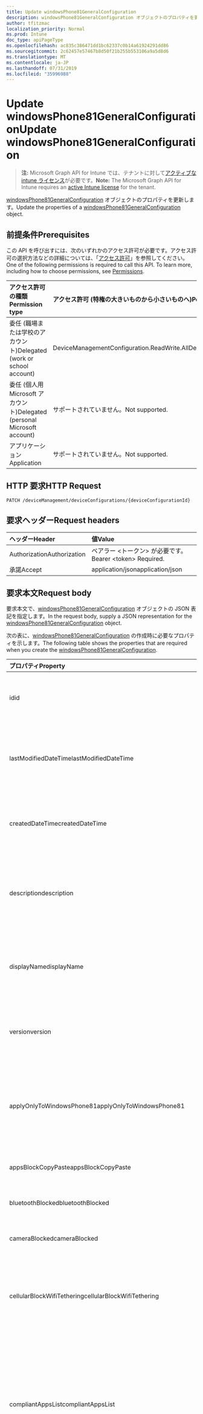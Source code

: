 ```yaml
---
title: Update windowsPhone81GeneralConfiguration
description: windowsPhone81GeneralConfiguration オブジェクトのプロパティを更新します。
author: tfitzmac
localization_priority: Normal
ms.prod: Intune
doc_type: apiPageType
ms.openlocfilehash: ac835c386471dd1bc62337c0b14a61924291dd86
ms.sourcegitcommit: 2c62457e57467b8d50f21b255b553106a9a5d8d6
ms.translationtype: MT
ms.contentlocale: ja-JP
ms.lasthandoff: 07/31/2019
ms.locfileid: "35996988"
---
```

# <a name="update-windowsphone81generalconfiguration"></a><span data-ttu-id="8fa55-103">Update windowsPhone81GeneralConfiguration</span><span class="sxs-lookup"><span data-stu-id="8fa55-103">Update windowsPhone81GeneralConfiguration</span></span>

> <span data-ttu-id="8fa55-104">**注:** Microsoft Graph API for Intune では、テナントに対して[アクティブな intune ライセンス](https://go.microsoft.com/fwlink/?linkid=839381)が必要です。</span><span class="sxs-lookup"><span data-stu-id="8fa55-104">**Note:** The Microsoft Graph API for Intune requires an [active Intune license](https://go.microsoft.com/fwlink/?linkid=839381) for the tenant.</span></span>

<span data-ttu-id="8fa55-105">[windowsPhone81GeneralConfiguration](../resources/intune-deviceconfig-windowsphone81generalconfiguration.md) オブジェクトのプロパティを更新します。</span><span class="sxs-lookup"><span data-stu-id="8fa55-105">Update the properties of a [windowsPhone81GeneralConfiguration](../resources/intune-deviceconfig-windowsphone81generalconfiguration.md) object.</span></span>

## <a name="prerequisites"></a><span data-ttu-id="8fa55-106">前提条件</span><span class="sxs-lookup"><span data-stu-id="8fa55-106">Prerequisites</span></span>
<span data-ttu-id="8fa55-p101">この API を呼び出すには、次のいずれかのアクセス許可が必要です。アクセス許可の選択方法などの詳細については、「[アクセス許可](/graph/permissions-reference)」を参照してください。</span><span class="sxs-lookup"><span data-stu-id="8fa55-p101">One of the following permissions is required to call this API. To learn more, including how to choose permissions, see [Permissions](/graph/permissions-reference).</span></span>

|<span data-ttu-id="8fa55-109">アクセス許可の種類</span><span class="sxs-lookup"><span data-stu-id="8fa55-109">Permission type</span></span>|<span data-ttu-id="8fa55-110">アクセス許可 (特権の大きいものから小さいものへ)</span><span class="sxs-lookup"><span data-stu-id="8fa55-110">Permissions (from most to least privileged)</span></span>|
|:---|:---|
|<span data-ttu-id="8fa55-111">委任 (職場または学校のアカウント)</span><span class="sxs-lookup"><span data-stu-id="8fa55-111">Delegated (work or school account)</span></span>|<span data-ttu-id="8fa55-112">DeviceManagementConfiguration.ReadWrite.All</span><span class="sxs-lookup"><span data-stu-id="8fa55-112">DeviceManagementConfiguration.ReadWrite.All</span></span>|
|<span data-ttu-id="8fa55-113">委任 (個人用 Microsoft アカウント)</span><span class="sxs-lookup"><span data-stu-id="8fa55-113">Delegated (personal Microsoft account)</span></span>|<span data-ttu-id="8fa55-114">サポートされていません。</span><span class="sxs-lookup"><span data-stu-id="8fa55-114">Not supported.</span></span>|
|<span data-ttu-id="8fa55-115">アプリケーション</span><span class="sxs-lookup"><span data-stu-id="8fa55-115">Application</span></span>|<span data-ttu-id="8fa55-116">サポートされていません。</span><span class="sxs-lookup"><span data-stu-id="8fa55-116">Not supported.</span></span>|

## <a name="http-request"></a><span data-ttu-id="8fa55-117">HTTP 要求</span><span class="sxs-lookup"><span data-stu-id="8fa55-117">HTTP Request</span></span>
<!-- {
  "blockType": "ignored"
}
-->
``` http
PATCH /deviceManagement/deviceConfigurations/{deviceConfigurationId}
```

## <a name="request-headers"></a><span data-ttu-id="8fa55-118">要求ヘッダー</span><span class="sxs-lookup"><span data-stu-id="8fa55-118">Request headers</span></span>
|<span data-ttu-id="8fa55-119">ヘッダー</span><span class="sxs-lookup"><span data-stu-id="8fa55-119">Header</span></span>|<span data-ttu-id="8fa55-120">値</span><span class="sxs-lookup"><span data-stu-id="8fa55-120">Value</span></span>|
|:---|:---|
|<span data-ttu-id="8fa55-121">Authorization</span><span class="sxs-lookup"><span data-stu-id="8fa55-121">Authorization</span></span>|<span data-ttu-id="8fa55-122">ベアラー &lt;トークン&gt; が必要です。</span><span class="sxs-lookup"><span data-stu-id="8fa55-122">Bearer &lt;token&gt; Required.</span></span>|
|<span data-ttu-id="8fa55-123">承諾</span><span class="sxs-lookup"><span data-stu-id="8fa55-123">Accept</span></span>|<span data-ttu-id="8fa55-124">application/json</span><span class="sxs-lookup"><span data-stu-id="8fa55-124">application/json</span></span>|

## <a name="request-body"></a><span data-ttu-id="8fa55-125">要求本文</span><span class="sxs-lookup"><span data-stu-id="8fa55-125">Request body</span></span>
<span data-ttu-id="8fa55-126">要求本文で、[windowsPhone81GeneralConfiguration](../resources/intune-deviceconfig-windowsphone81generalconfiguration.md) オブジェクトの JSON 表記を指定します。</span><span class="sxs-lookup"><span data-stu-id="8fa55-126">In the request body, supply a JSON representation for the [windowsPhone81GeneralConfiguration](../resources/intune-deviceconfig-windowsphone81generalconfiguration.md) object.</span></span>

<span data-ttu-id="8fa55-127">次の表に、[windowsPhone81GeneralConfiguration](../resources/intune-deviceconfig-windowsphone81generalconfiguration.md) の作成時に必要なプロパティを示します。</span><span class="sxs-lookup"><span data-stu-id="8fa55-127">The following table shows the properties that are required when you create the [windowsPhone81GeneralConfiguration](../resources/intune-deviceconfig-windowsphone81generalconfiguration.md).</span></span>

|<span data-ttu-id="8fa55-128">プロパティ</span><span class="sxs-lookup"><span data-stu-id="8fa55-128">Property</span></span>|<span data-ttu-id="8fa55-129">型</span><span class="sxs-lookup"><span data-stu-id="8fa55-129">Type</span></span>|<span data-ttu-id="8fa55-130">説明</span><span class="sxs-lookup"><span data-stu-id="8fa55-130">Description</span></span>|
|:---|:---|:---|
|<span data-ttu-id="8fa55-131">id</span><span class="sxs-lookup"><span data-stu-id="8fa55-131">id</span></span>|<span data-ttu-id="8fa55-132">文字列</span><span class="sxs-lookup"><span data-stu-id="8fa55-132">String</span></span>|<span data-ttu-id="8fa55-133">エンティティのキー。</span><span class="sxs-lookup"><span data-stu-id="8fa55-133">Key of the entity.</span></span> <span data-ttu-id="8fa55-134">[deviceConfiguration](../resources/intune-deviceconfig-deviceconfiguration.md) から継承します</span><span class="sxs-lookup"><span data-stu-id="8fa55-134">Inherited from [deviceConfiguration](../resources/intune-deviceconfig-deviceconfiguration.md)</span></span>|
|<span data-ttu-id="8fa55-135">lastModifiedDateTime</span><span class="sxs-lookup"><span data-stu-id="8fa55-135">lastModifiedDateTime</span></span>|<span data-ttu-id="8fa55-136">DateTimeOffset</span><span class="sxs-lookup"><span data-stu-id="8fa55-136">DateTimeOffset</span></span>|<span data-ttu-id="8fa55-137">オブジェクトの最終更新の DateTime。</span><span class="sxs-lookup"><span data-stu-id="8fa55-137">DateTime the object was last modified.</span></span> <span data-ttu-id="8fa55-138">[deviceConfiguration](../resources/intune-deviceconfig-deviceconfiguration.md) から継承します</span><span class="sxs-lookup"><span data-stu-id="8fa55-138">Inherited from [deviceConfiguration](../resources/intune-deviceconfig-deviceconfiguration.md)</span></span>|
|<span data-ttu-id="8fa55-139">createdDateTime</span><span class="sxs-lookup"><span data-stu-id="8fa55-139">createdDateTime</span></span>|<span data-ttu-id="8fa55-140">DateTimeOffset</span><span class="sxs-lookup"><span data-stu-id="8fa55-140">DateTimeOffset</span></span>|<span data-ttu-id="8fa55-141">オブジェクトが作成された DateTime。</span><span class="sxs-lookup"><span data-stu-id="8fa55-141">DateTime the object was created.</span></span> <span data-ttu-id="8fa55-142">[deviceConfiguration](../resources/intune-deviceconfig-deviceconfiguration.md) から継承します</span><span class="sxs-lookup"><span data-stu-id="8fa55-142">Inherited from [deviceConfiguration](../resources/intune-deviceconfig-deviceconfiguration.md)</span></span>|
|<span data-ttu-id="8fa55-143">description</span><span class="sxs-lookup"><span data-stu-id="8fa55-143">description</span></span>|<span data-ttu-id="8fa55-144">String</span><span class="sxs-lookup"><span data-stu-id="8fa55-144">String</span></span>|<span data-ttu-id="8fa55-145">管理者が指定した、デバイス構成についての説明。</span><span class="sxs-lookup"><span data-stu-id="8fa55-145">Admin provided description of the Device Configuration.</span></span> <span data-ttu-id="8fa55-146">[deviceConfiguration](../resources/intune-deviceconfig-deviceconfiguration.md) から継承します</span><span class="sxs-lookup"><span data-stu-id="8fa55-146">Inherited from [deviceConfiguration](../resources/intune-deviceconfig-deviceconfiguration.md)</span></span>|
|<span data-ttu-id="8fa55-147">displayName</span><span class="sxs-lookup"><span data-stu-id="8fa55-147">displayName</span></span>|<span data-ttu-id="8fa55-148">String</span><span class="sxs-lookup"><span data-stu-id="8fa55-148">String</span></span>|<span data-ttu-id="8fa55-149">管理者が指定した、デバイス構成の名前。</span><span class="sxs-lookup"><span data-stu-id="8fa55-149">Admin provided name of the device configuration.</span></span> <span data-ttu-id="8fa55-150">[deviceConfiguration](../resources/intune-deviceconfig-deviceconfiguration.md) から継承します</span><span class="sxs-lookup"><span data-stu-id="8fa55-150">Inherited from [deviceConfiguration](../resources/intune-deviceconfig-deviceconfiguration.md)</span></span>|
|<span data-ttu-id="8fa55-151">version</span><span class="sxs-lookup"><span data-stu-id="8fa55-151">version</span></span>|<span data-ttu-id="8fa55-152">Int32</span><span class="sxs-lookup"><span data-stu-id="8fa55-152">Int32</span></span>|<span data-ttu-id="8fa55-153">デバイス構成のバージョン。</span><span class="sxs-lookup"><span data-stu-id="8fa55-153">Version of the device configuration.</span></span> <span data-ttu-id="8fa55-154">[deviceConfiguration](../resources/intune-deviceconfig-deviceconfiguration.md) から継承します</span><span class="sxs-lookup"><span data-stu-id="8fa55-154">Inherited from [deviceConfiguration](../resources/intune-deviceconfig-deviceconfiguration.md)</span></span>|
|<span data-ttu-id="8fa55-155">applyOnlyToWindowsPhone81</span><span class="sxs-lookup"><span data-stu-id="8fa55-155">applyOnlyToWindowsPhone81</span></span>|<span data-ttu-id="8fa55-156">Boolean</span><span class="sxs-lookup"><span data-stu-id="8fa55-156">Boolean</span></span>|<span data-ttu-id="8fa55-157">このポリシーを Windows Phone 8.1 にのみ適用するかどうかを示す値。</span><span class="sxs-lookup"><span data-stu-id="8fa55-157">Value indicating whether this policy only applies to Windows Phone 8.1.</span></span> <span data-ttu-id="8fa55-158">このプロパティは読み取り専用です。</span><span class="sxs-lookup"><span data-stu-id="8fa55-158">This property is read-only.</span></span>|
|<span data-ttu-id="8fa55-159">appsBlockCopyPaste</span><span class="sxs-lookup"><span data-stu-id="8fa55-159">appsBlockCopyPaste</span></span>|<span data-ttu-id="8fa55-160">Boolean</span><span class="sxs-lookup"><span data-stu-id="8fa55-160">Boolean</span></span>|<span data-ttu-id="8fa55-161">コピー/貼り付けを禁止するかどうかを示します。</span><span class="sxs-lookup"><span data-stu-id="8fa55-161">Indicates whether or not to block copy paste.</span></span>|
|<span data-ttu-id="8fa55-162">bluetoothBlocked</span><span class="sxs-lookup"><span data-stu-id="8fa55-162">bluetoothBlocked</span></span>|<span data-ttu-id="8fa55-163">Boolean</span><span class="sxs-lookup"><span data-stu-id="8fa55-163">Boolean</span></span>|<span data-ttu-id="8fa55-164">Bluetooth をブロックするかどうかを示します。</span><span class="sxs-lookup"><span data-stu-id="8fa55-164">Indicates whether or not to block bluetooth.</span></span>|
|<span data-ttu-id="8fa55-165">cameraBlocked</span><span class="sxs-lookup"><span data-stu-id="8fa55-165">cameraBlocked</span></span>|<span data-ttu-id="8fa55-166">Boolean</span><span class="sxs-lookup"><span data-stu-id="8fa55-166">Boolean</span></span>|<span data-ttu-id="8fa55-167">カメラをブロックするかどうかを示します。</span><span class="sxs-lookup"><span data-stu-id="8fa55-167">Indicates whether or not to block camera.</span></span>|
|<span data-ttu-id="8fa55-168">cellularBlockWifiTethering</span><span class="sxs-lookup"><span data-stu-id="8fa55-168">cellularBlockWifiTethering</span></span>|<span data-ttu-id="8fa55-169">Boolean</span><span class="sxs-lookup"><span data-stu-id="8fa55-169">Boolean</span></span>|<span data-ttu-id="8fa55-170">Wi-Fi テザリングをブロックするかどうかを示します。</span><span class="sxs-lookup"><span data-stu-id="8fa55-170">Indicates whether or not to block Wi-Fi tethering.</span></span> <span data-ttu-id="8fa55-171">Wi-Fi がブロックされていれば、この値は関係ありません。</span><span class="sxs-lookup"><span data-stu-id="8fa55-171">Has no impact if Wi-Fi is blocked.</span></span>|
|<span data-ttu-id="8fa55-172">compliantAppsList</span><span class="sxs-lookup"><span data-stu-id="8fa55-172">compliantAppsList</span></span>|<span data-ttu-id="8fa55-173">[appListItem](../resources/intune-deviceconfig-applistitem.md) コレクション</span><span class="sxs-lookup"><span data-stu-id="8fa55-173">[appListItem](../resources/intune-deviceconfig-applistitem.md) collection</span></span>|<span data-ttu-id="8fa55-174">コンプライアンス内のアプリのリスト (CompliantAppListType によって制御される、許可リストまたは禁止リスト)。</span><span class="sxs-lookup"><span data-stu-id="8fa55-174">List of apps in the compliance (either allow list or block list, controlled by CompliantAppListType).</span></span> <span data-ttu-id="8fa55-175">このコレクションには、最大で 10000 個の要素を含めることができます。</span><span class="sxs-lookup"><span data-stu-id="8fa55-175">This collection can contain a maximum of 10000 elements.</span></span>|
|<span data-ttu-id="8fa55-176">compliantAppListType</span><span class="sxs-lookup"><span data-stu-id="8fa55-176">compliantAppListType</span></span>|[<span data-ttu-id="8fa55-177">アプライアンスの種類</span><span class="sxs-lookup"><span data-stu-id="8fa55-177">appListType</span></span>](../resources/intune-deviceconfig-applisttype.md)|<span data-ttu-id="8fa55-178">AppComplianceList 内にあるリスト。</span><span class="sxs-lookup"><span data-stu-id="8fa55-178">List that is in the AppComplianceList.</span></span> <span data-ttu-id="8fa55-179">可能な値は、`none`、`appsInListCompliant`、`appsNotInListCompliant` です。</span><span class="sxs-lookup"><span data-stu-id="8fa55-179">Possible values are: `none`, `appsInListCompliant`, `appsNotInListCompliant`.</span></span>|
|<span data-ttu-id="8fa55-180">diagnosticDataBlockSubmission</span><span class="sxs-lookup"><span data-stu-id="8fa55-180">diagnosticDataBlockSubmission</span></span>|<span data-ttu-id="8fa55-181">Boolean</span><span class="sxs-lookup"><span data-stu-id="8fa55-181">Boolean</span></span>|<span data-ttu-id="8fa55-182">診断データの送信をブロックするかどうかを示します。</span><span class="sxs-lookup"><span data-stu-id="8fa55-182">Indicates whether or not to block diagnostic data submission.</span></span>|
|<span data-ttu-id="8fa55-183">emailBlockAddingAccounts</span><span class="sxs-lookup"><span data-stu-id="8fa55-183">emailBlockAddingAccounts</span></span>|<span data-ttu-id="8fa55-184">Boolean</span><span class="sxs-lookup"><span data-stu-id="8fa55-184">Boolean</span></span>|<span data-ttu-id="8fa55-185">カスタム電子メール アカウントをブロックするかどうかを示します。</span><span class="sxs-lookup"><span data-stu-id="8fa55-185">Indicates whether or not to block custom email accounts.</span></span>|
|<span data-ttu-id="8fa55-186">locationServicesBlocked</span><span class="sxs-lookup"><span data-stu-id="8fa55-186">locationServicesBlocked</span></span>|<span data-ttu-id="8fa55-187">Boolean</span><span class="sxs-lookup"><span data-stu-id="8fa55-187">Boolean</span></span>|<span data-ttu-id="8fa55-188">位置情報サービスをブロックするかどうかを示します。</span><span class="sxs-lookup"><span data-stu-id="8fa55-188">Indicates whether or not to block location services.</span></span>|
|<span data-ttu-id="8fa55-189">microsoftAccountBlocked</span><span class="sxs-lookup"><span data-stu-id="8fa55-189">microsoftAccountBlocked</span></span>|<span data-ttu-id="8fa55-190">Boolean</span><span class="sxs-lookup"><span data-stu-id="8fa55-190">Boolean</span></span>|<span data-ttu-id="8fa55-191">Microsoft アカウントの使用を禁止するかどうかを示します。</span><span class="sxs-lookup"><span data-stu-id="8fa55-191">Indicates whether or not to block using a Microsoft Account.</span></span>|
|<span data-ttu-id="8fa55-192">nfcBlocked</span><span class="sxs-lookup"><span data-stu-id="8fa55-192">nfcBlocked</span></span>|<span data-ttu-id="8fa55-193">Boolean</span><span class="sxs-lookup"><span data-stu-id="8fa55-193">Boolean</span></span>|<span data-ttu-id="8fa55-194">近距離無線通信をブロックするかどうかを示します。</span><span class="sxs-lookup"><span data-stu-id="8fa55-194">Indicates whether or not to block Near-Field Communication.</span></span>|
|<span data-ttu-id="8fa55-195">passwordBlockSimple</span><span class="sxs-lookup"><span data-stu-id="8fa55-195">passwordBlockSimple</span></span>|<span data-ttu-id="8fa55-196">Boolean</span><span class="sxs-lookup"><span data-stu-id="8fa55-196">Boolean</span></span>|<span data-ttu-id="8fa55-197">カレンダーの同期を禁止するかどうかを示します。</span><span class="sxs-lookup"><span data-stu-id="8fa55-197">Indicates whether or not to block syncing the calendar.</span></span>|
|<span data-ttu-id="8fa55-198">passwordExpirationDays</span><span class="sxs-lookup"><span data-stu-id="8fa55-198">passwordExpirationDays</span></span>|<span data-ttu-id="8fa55-199">Int32</span><span class="sxs-lookup"><span data-stu-id="8fa55-199">Int32</span></span>|<span data-ttu-id="8fa55-200">パスワードの有効期限が切れるまでの日数。</span><span class="sxs-lookup"><span data-stu-id="8fa55-200">Number of days before the password expires.</span></span>|
|<span data-ttu-id="8fa55-201">passwordMinimumLength</span><span class="sxs-lookup"><span data-stu-id="8fa55-201">passwordMinimumLength</span></span>|<span data-ttu-id="8fa55-202">Int32</span><span class="sxs-lookup"><span data-stu-id="8fa55-202">Int32</span></span>|<span data-ttu-id="8fa55-203">パスワードの最小の長さ。</span><span class="sxs-lookup"><span data-stu-id="8fa55-203">Minimum length of passwords.</span></span>|
|<span data-ttu-id="8fa55-204">passwordMinutesOfInactivityBeforeScreenTimeout</span><span class="sxs-lookup"><span data-stu-id="8fa55-204">passwordMinutesOfInactivityBeforeScreenTimeout</span></span>|<span data-ttu-id="8fa55-205">Int32</span><span class="sxs-lookup"><span data-stu-id="8fa55-205">Int32</span></span>|<span data-ttu-id="8fa55-206">画面がタイムアウトになるまでの非アクティブ時間 (分)。</span><span class="sxs-lookup"><span data-stu-id="8fa55-206">Minutes of inactivity before screen timeout.</span></span>|
|<span data-ttu-id="8fa55-207">passwordMinimumCharacterSetCount</span><span class="sxs-lookup"><span data-stu-id="8fa55-207">passwordMinimumCharacterSetCount</span></span>|<span data-ttu-id="8fa55-208">Int32</span><span class="sxs-lookup"><span data-stu-id="8fa55-208">Int32</span></span>|<span data-ttu-id="8fa55-209">パスワードが含まなければならない文字セットの数。</span><span class="sxs-lookup"><span data-stu-id="8fa55-209">Number of character sets a password must contain.</span></span>|
|<span data-ttu-id="8fa55-210">passwordPreviousPasswordBlockCount</span><span class="sxs-lookup"><span data-stu-id="8fa55-210">passwordPreviousPasswordBlockCount</span></span>|<span data-ttu-id="8fa55-211">Int32</span><span class="sxs-lookup"><span data-stu-id="8fa55-211">Int32</span></span>|<span data-ttu-id="8fa55-212">ブロックする、以前のパスワードの数。</span><span class="sxs-lookup"><span data-stu-id="8fa55-212">Number of previous passwords to block.</span></span> <span data-ttu-id="8fa55-213">有効な値は 0 から 24 までです</span><span class="sxs-lookup"><span data-stu-id="8fa55-213">Valid values 0 to 24</span></span>|
|<span data-ttu-id="8fa55-214">passwordSignInFailureCountBeforeFactoryReset</span><span class="sxs-lookup"><span data-stu-id="8fa55-214">passwordSignInFailureCountBeforeFactoryReset</span></span>|<span data-ttu-id="8fa55-215">Int32</span><span class="sxs-lookup"><span data-stu-id="8fa55-215">Int32</span></span>|<span data-ttu-id="8fa55-216">出荷時の設定にリセットされるまでの、失敗が許可されるサインインの回数。</span><span class="sxs-lookup"><span data-stu-id="8fa55-216">Number of sign in failures allowed before factory reset.</span></span>|
|<span data-ttu-id="8fa55-217">passwordRequiredType</span><span class="sxs-lookup"><span data-stu-id="8fa55-217">passwordRequiredType</span></span>|[<span data-ttu-id="8fa55-218">requiredPasswordType</span><span class="sxs-lookup"><span data-stu-id="8fa55-218">requiredPasswordType</span></span>](../resources/intune-deviceconfig-requiredpasswordtype.md)|<span data-ttu-id="8fa55-219">必要なパスワードの種類。</span><span class="sxs-lookup"><span data-stu-id="8fa55-219">Password type that is required.</span></span> <span data-ttu-id="8fa55-220">可能な値は、`deviceDefault`、`alphanumeric`、`numeric` です。</span><span class="sxs-lookup"><span data-stu-id="8fa55-220">Possible values are: `deviceDefault`, `alphanumeric`, `numeric`.</span></span>|
|<span data-ttu-id="8fa55-221">passwordRequired</span><span class="sxs-lookup"><span data-stu-id="8fa55-221">passwordRequired</span></span>|<span data-ttu-id="8fa55-222">Boolean</span><span class="sxs-lookup"><span data-stu-id="8fa55-222">Boolean</span></span>|<span data-ttu-id="8fa55-223">パスワードを要求するかどうかを指定します。</span><span class="sxs-lookup"><span data-stu-id="8fa55-223">Indicates whether or not to require a password.</span></span>|
|<span data-ttu-id="8fa55-224">screenCaptureBlocked</span><span class="sxs-lookup"><span data-stu-id="8fa55-224">screenCaptureBlocked</span></span>|<span data-ttu-id="8fa55-225">Boolean</span><span class="sxs-lookup"><span data-stu-id="8fa55-225">Boolean</span></span>|<span data-ttu-id="8fa55-226">スクリーンショットを禁止するかどうかを示します。</span><span class="sxs-lookup"><span data-stu-id="8fa55-226">Indicates whether or not to block screenshots.</span></span>|
|<span data-ttu-id="8fa55-227">storageBlockRemovableStorage</span><span class="sxs-lookup"><span data-stu-id="8fa55-227">storageBlockRemovableStorage</span></span>|<span data-ttu-id="8fa55-228">Boolean</span><span class="sxs-lookup"><span data-stu-id="8fa55-228">Boolean</span></span>|<span data-ttu-id="8fa55-229">リムーバブル記憶域をブロックするかどうかを示します。</span><span class="sxs-lookup"><span data-stu-id="8fa55-229">Indicates whether or not to block removable storage.</span></span>|
|<span data-ttu-id="8fa55-230">storageRequireEncryption</span><span class="sxs-lookup"><span data-stu-id="8fa55-230">storageRequireEncryption</span></span>|<span data-ttu-id="8fa55-231">Boolean</span><span class="sxs-lookup"><span data-stu-id="8fa55-231">Boolean</span></span>|<span data-ttu-id="8fa55-232">暗号化が必要かどうかを示します。</span><span class="sxs-lookup"><span data-stu-id="8fa55-232">Indicates whether or not to require encryption.</span></span>|
|<span data-ttu-id="8fa55-233">webBrowserBlocked</span><span class="sxs-lookup"><span data-stu-id="8fa55-233">webBrowserBlocked</span></span>|<span data-ttu-id="8fa55-234">Boolean</span><span class="sxs-lookup"><span data-stu-id="8fa55-234">Boolean</span></span>|<span data-ttu-id="8fa55-235">Web ブラウザーをブロックするかどうかを示します。</span><span class="sxs-lookup"><span data-stu-id="8fa55-235">Indicates whether or not to block the web browser.</span></span>|
|<span data-ttu-id="8fa55-236">wifiBlocked</span><span class="sxs-lookup"><span data-stu-id="8fa55-236">wifiBlocked</span></span>|<span data-ttu-id="8fa55-237">Boolean</span><span class="sxs-lookup"><span data-stu-id="8fa55-237">Boolean</span></span>|<span data-ttu-id="8fa55-238">Wi-Fi をブロックするかどうかを示します。</span><span class="sxs-lookup"><span data-stu-id="8fa55-238">Indicates whether or not to block Wi-Fi.</span></span>|
|<span data-ttu-id="8fa55-239">wifiBlockAutomaticConnectHotspots</span><span class="sxs-lookup"><span data-stu-id="8fa55-239">wifiBlockAutomaticConnectHotspots</span></span>|<span data-ttu-id="8fa55-240">Boolean</span><span class="sxs-lookup"><span data-stu-id="8fa55-240">Boolean</span></span>|<span data-ttu-id="8fa55-241">Wi-Fi ホットスポットへの自動接続をブロックするかどうかを示します。</span><span class="sxs-lookup"><span data-stu-id="8fa55-241">Indicates whether or not to block automatically connecting to Wi-Fi hotspots.</span></span> <span data-ttu-id="8fa55-242">Wi-Fi がブロックされていれば、この値は関係ありません。</span><span class="sxs-lookup"><span data-stu-id="8fa55-242">Has no impact if Wi-Fi is blocked.</span></span>|
|<span data-ttu-id="8fa55-243">wifiBlockHotspotReporting</span><span class="sxs-lookup"><span data-stu-id="8fa55-243">wifiBlockHotspotReporting</span></span>|<span data-ttu-id="8fa55-244">Boolean</span><span class="sxs-lookup"><span data-stu-id="8fa55-244">Boolean</span></span>|<span data-ttu-id="8fa55-245">Wi-Fi ホットスポット レポートをブロックするかどうかを示します。</span><span class="sxs-lookup"><span data-stu-id="8fa55-245">Indicates whether or not to block Wi-Fi hotspot reporting.</span></span> <span data-ttu-id="8fa55-246">Wi-Fi がブロックされていれば、この値は関係ありません。</span><span class="sxs-lookup"><span data-stu-id="8fa55-246">Has no impact if Wi-Fi is blocked.</span></span>|
|<span data-ttu-id="8fa55-247">windowsStoreBlocked</span><span class="sxs-lookup"><span data-stu-id="8fa55-247">windowsStoreBlocked</span></span>|<span data-ttu-id="8fa55-248">Boolean</span><span class="sxs-lookup"><span data-stu-id="8fa55-248">Boolean</span></span>|<span data-ttu-id="8fa55-249">Windows ストアをブロックするかどうかを示します。</span><span class="sxs-lookup"><span data-stu-id="8fa55-249">Indicates whether or not to block the Windows Store.</span></span>|



## <a name="response"></a><span data-ttu-id="8fa55-250">応答</span><span class="sxs-lookup"><span data-stu-id="8fa55-250">Response</span></span>
<span data-ttu-id="8fa55-251">成功した場合、このメソッドは `200 OK` 応答コードと、応答本文で更新された [windowsPhone81GeneralConfiguration](../resources/intune-deviceconfig-windowsphone81generalconfiguration.md) オブジェクトを返します。</span><span class="sxs-lookup"><span data-stu-id="8fa55-251">If successful, this method returns a `200 OK` response code and an updated [windowsPhone81GeneralConfiguration](../resources/intune-deviceconfig-windowsphone81generalconfiguration.md) object in the response body.</span></span>

## <a name="example"></a><span data-ttu-id="8fa55-252">例</span><span class="sxs-lookup"><span data-stu-id="8fa55-252">Example</span></span>

### <a name="request"></a><span data-ttu-id="8fa55-253">要求</span><span class="sxs-lookup"><span data-stu-id="8fa55-253">Request</span></span>
<span data-ttu-id="8fa55-254">以下は、要求の例です。</span><span class="sxs-lookup"><span data-stu-id="8fa55-254">Here is an example of the request.</span></span>
``` http
PATCH https://graph.microsoft.com/v1.0/deviceManagement/deviceConfigurations/{deviceConfigurationId}
Content-type: application/json
Content-length: 1461

{
  "@odata.type": "#microsoft.graph.windowsPhone81GeneralConfiguration",
  "description": "Description value",
  "displayName": "Display Name value",
  "version": 7,
  "applyOnlyToWindowsPhone81": true,
  "appsBlockCopyPaste": true,
  "bluetoothBlocked": true,
  "cameraBlocked": true,
  "cellularBlockWifiTethering": true,
  "compliantAppsList": [
    {
      "@odata.type": "microsoft.graph.appListItem",
      "name": "Name value",
      "publisher": "Publisher value",
      "appStoreUrl": "https://example.com/appStoreUrl/",
      "appId": "App Id value"
    }
  ],
  "compliantAppListType": "appsInListCompliant",
  "diagnosticDataBlockSubmission": true,
  "emailBlockAddingAccounts": true,
  "locationServicesBlocked": true,
  "microsoftAccountBlocked": true,
  "nfcBlocked": true,
  "passwordBlockSimple": true,
  "passwordExpirationDays": 6,
  "passwordMinimumLength": 5,
  "passwordMinutesOfInactivityBeforeScreenTimeout": 14,
  "passwordMinimumCharacterSetCount": 0,
  "passwordPreviousPasswordBlockCount": 2,
  "passwordSignInFailureCountBeforeFactoryReset": 12,
  "passwordRequiredType": "alphanumeric",
  "passwordRequired": true,
  "screenCaptureBlocked": true,
  "storageBlockRemovableStorage": true,
  "storageRequireEncryption": true,
  "webBrowserBlocked": true,
  "wifiBlocked": true,
  "wifiBlockAutomaticConnectHotspots": true,
  "wifiBlockHotspotReporting": true,
  "windowsStoreBlocked": true
}
```

### <a name="response"></a><span data-ttu-id="8fa55-255">応答</span><span class="sxs-lookup"><span data-stu-id="8fa55-255">Response</span></span>
<span data-ttu-id="8fa55-p116">以下は、応答の例です。注:簡潔にするために、ここに示す応答オブジェクトは切り詰められている場合があります。すべてのプロパティは実際の呼び出しから返されます。</span><span class="sxs-lookup"><span data-stu-id="8fa55-p116">Here is an example of the response. Note: The response object shown here may be truncated for brevity. All of the properties will be returned from an actual call.</span></span>
``` http
HTTP/1.1 200 OK
Content-Type: application/json
Content-Length: 1633

{
  "@odata.type": "#microsoft.graph.windowsPhone81GeneralConfiguration",
  "id": "f5e0e34d-e34d-f5e0-4de3-e0f54de3e0f5",
  "lastModifiedDateTime": "2017-01-01T00:00:35.1329464-08:00",
  "createdDateTime": "2017-01-01T00:02:43.5775965-08:00",
  "description": "Description value",
  "displayName": "Display Name value",
  "version": 7,
  "applyOnlyToWindowsPhone81": true,
  "appsBlockCopyPaste": true,
  "bluetoothBlocked": true,
  "cameraBlocked": true,
  "cellularBlockWifiTethering": true,
  "compliantAppsList": [
    {
      "@odata.type": "microsoft.graph.appListItem",
      "name": "Name value",
      "publisher": "Publisher value",
      "appStoreUrl": "https://example.com/appStoreUrl/",
      "appId": "App Id value"
    }
  ],
  "compliantAppListType": "appsInListCompliant",
  "diagnosticDataBlockSubmission": true,
  "emailBlockAddingAccounts": true,
  "locationServicesBlocked": true,
  "microsoftAccountBlocked": true,
  "nfcBlocked": true,
  "passwordBlockSimple": true,
  "passwordExpirationDays": 6,
  "passwordMinimumLength": 5,
  "passwordMinutesOfInactivityBeforeScreenTimeout": 14,
  "passwordMinimumCharacterSetCount": 0,
  "passwordPreviousPasswordBlockCount": 2,
  "passwordSignInFailureCountBeforeFactoryReset": 12,
  "passwordRequiredType": "alphanumeric",
  "passwordRequired": true,
  "screenCaptureBlocked": true,
  "storageBlockRemovableStorage": true,
  "storageRequireEncryption": true,
  "webBrowserBlocked": true,
  "wifiBlocked": true,
  "wifiBlockAutomaticConnectHotspots": true,
  "wifiBlockHotspotReporting": true,
  "windowsStoreBlocked": true
}
```




